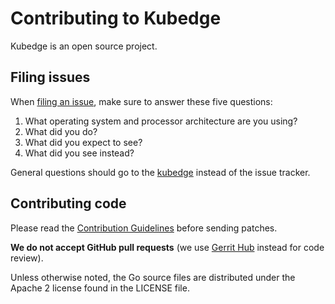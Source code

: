 # Contributing to Kubedge

Kubedge is an open source project.

## Filing issues

When [filing an issue](https://github.com/kubedge/kubedge/issues/new), make sure to answer these five questions:

1. What operating system and processor architecture are you using?
2. What did you do?
3. What did you expect to see?
4. What did you see instead?

General questions should go to the [kubedge](https://kubedge.cloud) instead of the issue tracker.

## Contributing code

Please read the [Contribution Guidelines](https://golang.org/doc/contribute.html)
before sending patches.

**We do not accept GitHub pull requests**
(we use [Gerrit Hub](https://review.gerrithub.io/admin/repos/kubedge/kubeplay) instead for code review).

Unless otherwise noted, the Go source files are distributed under
the Apache 2 license found in the LICENSE file.

